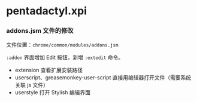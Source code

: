 pentadactyl.xpi
===============

### addons.jsm 文件的修改

文件位置：`chrome/common/modules/addons.jsm`

`:addon` 界面增加 Edit 按钮，新增 `:extedit` 命令。

 - extension 查看扩展安装路径
 - userscript、greasemonkey-user-script 直接用编辑器打开文件（需要系统关联 js 文件）
 - userstyle 打开 Stylish 编辑界面